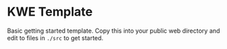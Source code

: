 # KWE Template

Basic getting started template. Copy this into your public web directory and edit to files in `./src` to get started.
